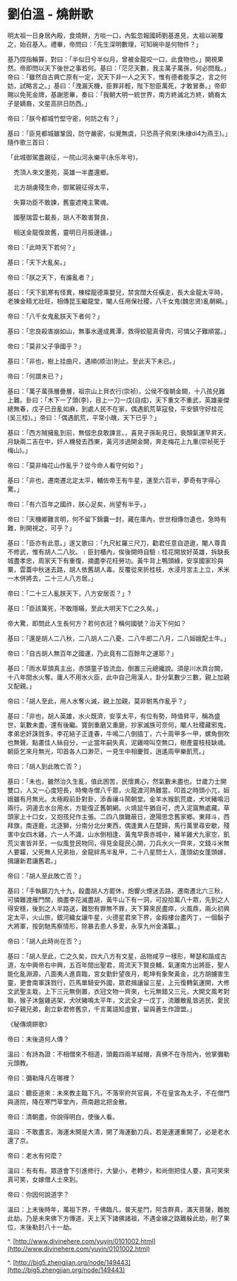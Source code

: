 # 劉伯溫 - 燒餅歌

&#x20;

明太祖一日身居內殿，食燒餅，方啖一口，內監忽報國師劉基進見，太祖以碗覆之，始召基入。禮畢，帝問曰：「先生深明數理，可知碗中是何物件？」

&#x20;

基乃捏指輪算，對曰：「半似日兮半似月，曾被金龍咬一口，此食物也。」開視果然。帝即問以天下後世之事若何。基曰：「茫茫天數，我主萬子萬孫，何必問哉。」帝曰：「雖然自古興亡原有一定，況天下非一人之天下，惟有德者能享之，言之何妨，試略言之。」基曰：「洩漏天機，臣罪非輕，陛下恕臣萬死，才敢冒奏。」帝即賜以免死金牌，基謝恩畢，奏曰：「我朝大明一統世界，南方終滅北方終，嫡裔太子是嫡裔，文星高拱日防西。」

&#x20;

帝曰：「朕今都城竹堅守密，何防之有？」

&#x20;

基曰：「臣見都城雖鞏固，防守嚴密，似覺無虞，只恐燕子飛來(朱棣di4为燕王)。」隨作歌三首曰：

「此城御駕盡親征，一院山河永樂平(永乐年号)，

　禿頂人來文墨苑，英雄一半盡還鄉。

　北方胡虜殘生命，御駕親征得太平，

　失算功臣不敢諫，舊靈遮掩主驚魂。

　國壓瑞雲七載長，胡人不敢害賢良，

　相送金龍復故舊，靈明日月振邊疆。」

&#x20;

帝曰：「此時天下若何？」

&#x20;

基曰：「天下大亂矣。」

&#x20;

帝曰：「朕之天下，有誰亂者？」

&#x20;

基曰：「天下飢寒有怪異，棟樑龍德乘嬰兒，禁宮闊大任橫走，長大金龍太平時，老揀金精尤壯旺，相傳昆玉繼龍堂，閹人任用保社稷，八千女鬼(魏忠贤)亂朝綱。」

&#x20;

帝曰：「八千女鬼亂朕天下者何？」

&#x20;

基曰：「忠良殺害崩如山，無事水邊成異潭，救得蛟龍真骨肉，可憐父子難順當。」

&#x20;

帝曰：「莫非父子爭國乎？」

&#x20;

基曰：「非也，樹上挂曲尺，遇順(顺治)則止。至此天下未已。」

&#x20;

帝曰：「何謂未已？」

&#x20;

基曰：「萬子萬孫層疊層，祖宗山上貝衣行(崇祯)，公侯不復朝金闕，十八孩兒難上難。卦曰：「木下一了頭(李)，目上一刀一戊(自成)，天下重文不重武，英雄豪傑總無春，戊子已丑亂如麻，到處人民不在家，偶遇飢荒草寇發，平安鎮守好桂花(吴三桂)。」帝曰：「偶遇飢荒，平常小醜，天下已乎？」

&#x20;

基曰：「西方賊擁亂到前，無個忠良敢諫言。，喜見子孫恥見日，衰頹氣運早昇天，月缺兩二吉在中，奸人機發去西東，黃河涉過開金闕，奔走梅花上九重(崇祯死于梅山)。」

&#x20;

帝曰：「莫非梅花山作亂乎？從今命人看守何如？」

&#x20;

基曰：「非也，遷南遷北定太平，輔佐帝王有牛星，運至六百半，夢奇有字得心驚。」

&#x20;

帝曰：「有六百年之國祚，朕心足矣，尚望有半乎。」

&#x20;

帝曰：「天機卿難言明，何不留下錦囊一封，藏在庫內，世世相傳勿遺也，急時有難，則開視之，可乎？」

&#x20;

基曰：「臣亦有此意。」遂又歌曰：「九尺紅羅三尺刀，勸君任意自遊遨，閹人尊貴不修武，惟有胡人二八狄。﹝臣封櫃內，俟後開時自驗﹞桂花開放好英雄，拆缺長城盡孝忠，周家天下有重復，摘盡李花枉勞功。黃牛背上鴨頭綠，安享國家珍與粟，雲蓋中秋迷去路，胡人依舊胡人毒。反覆從來折桂枝，水浸月宮主上立，禾米一木併將去，二十三人八方居。」

&#x20;

帝曰：「二十三人亂朕天下，八方安居否？」?

&#x20;

基曰：「臣該萬死，不敢隱瞞，至此大明天下亡之久矣。」

&#x20;

帝大驚，即問此人生長何方？若何衣冠？稱何國號？治天下何如？

&#x20;

基曰：「還是胡人二八秋，二八胡人二八憂，二八牛郎二八月，二八姮娥配土牛。」

&#x20;

帝曰：「自古胡人無百年之國運，乃此竟有二百餘年之運耶？」

&#x20;

基曰：「雨水草頭真主出，赤頭童子皆流血，倒置三元總纔說。須是川水頁台闕，十八年間水火奪。庸人不用水火臣，此中自己用漢人，卦分氣數少三數，親上加親又配親。」

&#x20;

帝曰：「胡人至此，用人水奪火滅，親上加親，莫非駙馬作亂乎？」

&#x20;

基曰：「非也，胡人英雄，水火既濟，安享太平，有位有勢，時值昇平，稱為盛世，氣數未盡，還有後繼。寶劍重磨又重磨，抄家滅族可奈何，閹人社稷藏邪鬼，孝弟忠奸誅戮多。李花結子正逢春，牛鳴二八倒插丁，六十周甲多一甲，螺角倒吹也無聲。點畫佳人絲自分，一止當年嗣失真，泥雞啼叫空無口，樹產靈枝枝缺魂。朝臣乞來月無光，叩首各人口渺茫，一見生中相慶賀，逍遙周甲樂飢荒。」

&#x20;

帝曰：「胡人到此敗亡否？」

&#x20;

基曰：「未也，雖然治久生亂，值此困苦，民懷異心，然氣數未盡也。廿歲力士開雙口，人又一心度短長，時俺寺僧八千眾，火龍渡河熱難當。叩首之時頭小兀，姮娥雖有月無光。太極殿前卦對卦，添香禳斗鬧朝堂。金羊水猴飢荒歲，犬吠豬鳴汨兩行。洞邊去水台用水，方能復正舊朝網。火燒鼠牛猶自可，虎入泥窩無處藏。草頭家上十口女，又抱孩兒作主張。二四八旗難蔽日，遼陽思念舊家鄉。東拜斗，西拜旗，南逐鹿，北逐獅，分南分北分東西，偶逢異人在楚歸，馬行萬里尋安歇，殘害中女四木雞，六一人不識，山水倒相逢、黃鬼早喪赤城中，豬羊雞犬九家空，飢荒災害皆并至，一似風登民物同，得見金龍民心開，刀兵水火一齊來，文錢斗米無人要糶，父死無人兄弟抬，金龍絆馬半亂甲，二十八星問士人，蓬頭幼女蓬頭嫁，揖讓新君讓舊君。」

&#x20;

帝曰：「胡人至此敗亡否？」

&#x20;

基曰：「手執鋼刀九十九，殺盡胡人方罷休，炮響火煙迷去路，遷南遷北六三秋，可憐難渡雁門關，摘盡李花滅盡胡，黃牛山下有一洞，可投拾萬八十眾，先到之人得安穩，後到之人半路送，難恕有罪無不罪，天下算來民盡瘁，火風鼎，兩火初興定太平，火山旅，銀河織女讓牛星，火德星君來下界，金殿樓台盡丙丁，一個鬍子大將軍，按劍馳馬察情形，除暴去患人多愛，永享九州金滿籯。」

&#x20;

帝曰：「胡人此時尚在否？」

&#x20;

基曰：「胡人至此，亡之久矣，四大八方有文星，品物咸亨一樣形，琴瑟和諧成古道，左中興帝右中興，五百年間出聖君，周流天下賢良輔，氣運南方出將臣，聖人能化亂淵源，八面夷人進貢臨，宮女勤針望夜月，乾坤有象聚黃金，北方胡擄害生靈，更會南軍誅戮行，匹馬單騎安外國，眾君揖讓留三星，上元復轉氣運開，大修文武聖主栽，上下三元無倒置，衣冠文物一齊來，七元無錯又三元，大開文風考對聯，猴子沐盤雞逃架，犬吠豬鳴太平年，文武全才一戊丁，流離散亂皆逃民，愛民如子親兄弟，創立新君修舊京，千言萬語知虛實，留與蒼生作證盟。」

&#x20;

《秘傳燒餅歌》

帝曰：末後道何人傳？

溫曰：有詩為證：不相僧來不相道，頭戴四兩羊絨帽，真佛不在寺院內，他掌彌勒元頭教。

帝曰：彌勒降凡在哪裡？

溫曰：聽臣道來：未來教主臨下凡，不落宰府共官員，不在皇宮為太子，不在僧門與道院，降在寒門草堂內，燕南趙北把金散。

帝曰：清朝盡，你說得明白，使後人看。

溫曰：不敢盡言。海運未開是大清，開了海運動刀兵，若是運運重開了，必是老水還了京。

帝曰：老水有何麼？

溫曰：有有有。眾道會下引進修行，大變小，老轉少，和尚倒把佳人要，真可笑來真可笑，女嫁僧人士來到。

帝曰：你因何說道字？

溫曰：上末後時年，萬祖下界，千佛臨凡，普天星鬥，阿含群真，滿天菩薩，難脫此劫。乃是未來佛下方傳道，天上天下諸佛諸祖，不遇金線之路難躲此劫，削了果位，末後勒封八十一劫。

&#x20;

^. [http://www.divinehere.com/yuyin/0101002.html](http://www.divinehere.com/yuyin/0101002.html)

^. [http://big5.zhengjian.org/node/149443](http://big5.zhengjian.org/node/149443)

&#x20;
